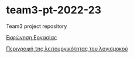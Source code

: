 # team3-pt-2022-23
Team3 project repository

[Εκφώνηση Εργασίας](docs/markdown/ekfonisi.md)

[Περιγραφή της λειτουργικότητας του λογισμοκού](docs/markdown/leitourgies.md)
